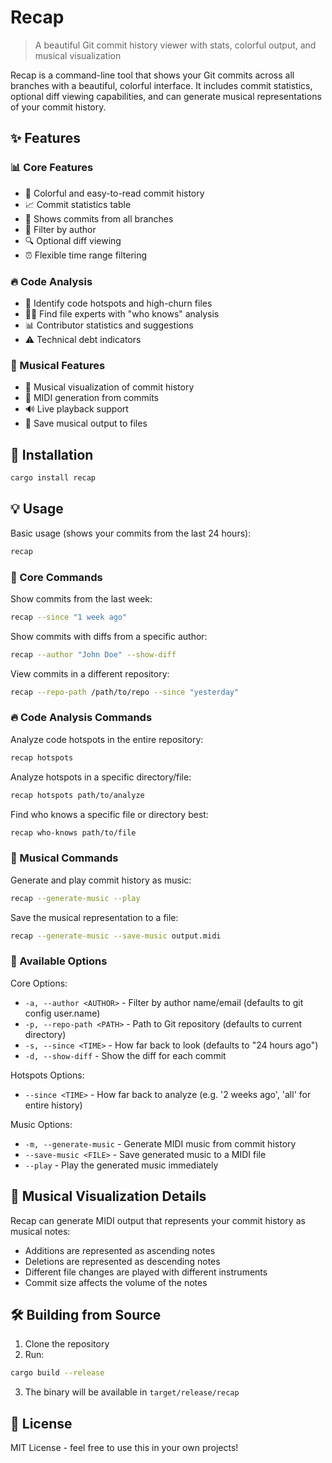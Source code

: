 # Recap

> A beautiful Git commit history viewer with stats, colorful output, and musical visualization

Recap is a command-line tool that shows your Git commits across all branches with a beautiful, colorful interface. It includes commit statistics, optional diff viewing capabilities, and can generate musical representations of your commit history.

## ✨ Features

### 📊 Core Features
- 🎨 Colorful and easy-to-read commit history
- 📈 Commit statistics table
- 🌳 Shows commits from all branches
- 👥 Filter by author
- 🔍 Optional diff viewing
- ⏰ Flexible time range filtering

### 🔥 Code Analysis
- 📍 Identify code hotspots and high-churn files
- 👨‍💻 Find file experts with "who knows" analysis
- 📊 Contributor statistics and suggestions
- ⚠️ Technical debt indicators

### 🎵 Musical Features
- 🎼 Musical visualization of commit history
- 🎹 MIDI generation from commits
- 🔊 Live playback support
- 💾 Save musical output to files

## 🚀 Installation

```bash
cargo install recap
```

## 💡 Usage

Basic usage (shows your commits from the last 24 hours):
```bash
recap
```

### 🎯 Core Commands

Show commits from the last week:
```bash
recap --since "1 week ago"
```

Show commits with diffs from a specific author:
```bash
recap --author "John Doe" --show-diff
```

View commits in a different repository:
```bash
recap --repo-path /path/to/repo --since "yesterday"
```

### 🔥 Code Analysis Commands

Analyze code hotspots in the entire repository:
```bash
recap hotspots
```

Analyze hotspots in a specific directory/file:
```bash
recap hotspots path/to/analyze
```

Find who knows a specific file or directory best:
```bash
recap who-knows path/to/file
```

### 🎵 Musical Commands

Generate and play commit history as music:
```bash
recap --generate-music --play
```

Save the musical representation to a file:
```bash
recap --generate-music --save-music output.midi
```

### 📝 Available Options

Core Options:
- `-a, --author <AUTHOR>` - Filter by author name/email (defaults to git config user.name)
- `-p, --repo-path <PATH>` - Path to Git repository (defaults to current directory)
- `-s, --since <TIME>` - How far back to look (defaults to "24 hours ago")
- `-d, --show-diff` - Show the diff for each commit

Hotspots Options:
- `--since <TIME>` - How far back to analyze (e.g. '2 weeks ago', 'all' for entire history)

Music Options:
- `-m, --generate-music` - Generate MIDI music from commit history
- `--save-music <FILE>` - Save generated music to a MIDI file
- `--play` - Play the generated music immediately

## 🎵 Musical Visualization Details

Recap can generate MIDI output that represents your commit history as musical notes:

- Additions are represented as ascending notes
- Deletions are represented as descending notes
- Different file changes are played with different instruments
- Commit size affects the volume of the notes

## 🛠️ Building from Source

1. Clone the repository
2. Run:
```bash
cargo build --release
```
3. The binary will be available in `target/release/recap`

## 📄 License

MIT License - feel free to use this in your own projects!
